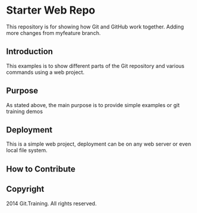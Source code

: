 # Starter Web Repo

This repository is for showing how Git and GitHub work together. Adding more changes from myfeature branch.

## Introduction
This examples is to show different parts of the Git repository and various commands using a web project.

## Purpose
As stated above, the main purpose is to provide simple examples or git training demos

## Deployment

This is a simple web project, deployment can be on any web server or even local file system.

## How to Contribute

## Copyright 
2014 Git.Training. All rights reserved. 
